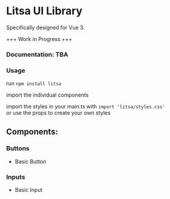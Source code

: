 # Litsa UI Library

Specifically designed for Vue 3.

+++ Work in Progress +++

### Documentation: TBA

### Usage
run `npm install litsa`

import the individual components  

import the styles in your main.ts with `import 'litsa/styles.css'`  
or use the props to create your own styles

## Components:
### Buttons
- Basic Button

### Inputs
- Basic Input
